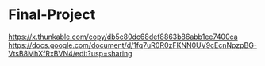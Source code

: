 # Final-Project


https://x.thunkable.com/copy/db5c80dc68def8863b86abb1ee7400ca
https://docs.google.com/document/d/1fq7uR0R0zFKNN0UV9cEcnNpzpBG-VtsB8MhXfRxBVN4/edit?usp=sharing
